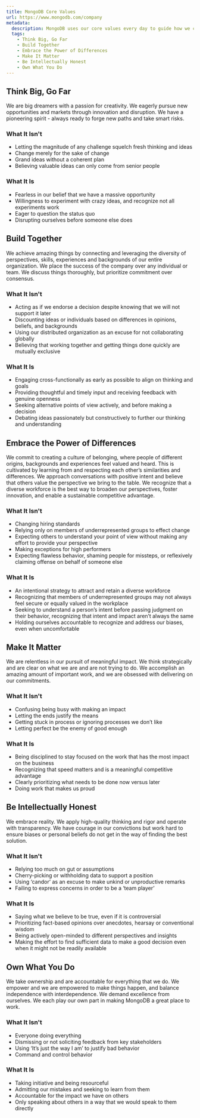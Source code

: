```yaml
---
title: MongoDB Core Values
url: https://www.mongodb.com/company
metadata:
  description: MongoDB uses our core values every day to guide how we collaborate with each other and operate as a whole, and look for them in prospective candidates.
  tags:
    - Think Big, Go Far
    - Build Together
    - Embrace the Power of Differences
    - Make It Matter
    - Be Intellectually Honest
    - Own What You Do
---
```

## Think Big, Go Far

We are big dreamers with a passion for creativity. We eagerly pursue new opportunities and markets through innovation and disruption. We have a pioneering spirit - always ready to forge new paths and take smart risks.

### What It Isn't

- Letting the magnitude of any challenge squelch fresh thinking and ideas
- Change merely for the sake of change
- Grand ideas without a coherent plan
- Believing valuable ideas can only come from senior people

### What It Is

- Fearless in our belief that we have a massive opportunity
- Willingness to experiment with crazy ideas, and recognize not all experiments work
- Eager to question the status quo
- Disrupting ourselves before someone else does

## Build Together

We achieve amazing things by connecting and leveraging the diversity of perspectives, skills, experiences and backgrounds of our entire organization. We place the success of the company over any individual or team. We discuss things thoroughly, but prioritize commitment over consensus.

### What It Isn't

- Acting as if we endorse a decision despite knowing that we will not support it later
- Discounting ideas or individuals based on differences in opinions, beliefs, and backgrounds
- Using our distributed organization as an excuse for not collaborating globally
- Believing that working together and getting things done quickly are mutually exclusive

### What It Is

- Engaging cross-functionally as early as possible to align on thinking and goals
- Providing thoughtful and timely input and receiving feedback with genuine openness
- Seeking alternative points of view actively, and before making a decision
- Debating ideas passionately but constructively to further our thinking and understanding

## Embrace the Power of Differences

We commit to creating a culture of belonging, where people of different origins, backgrounds and experiences feel valued and heard. This is cultivated by learning from and respecting each other’s similarities and differences. We approach conversations with positive intent and believe that others value the perspective we bring to the table. We recognize that a diverse workforce is the best way to broaden our perspectives, foster innovation, and enable a sustainable competitive advantage.

### What It Isn't

- Changing hiring standards
- Relying only on members of underrepresented groups to effect change
- Expecting others to understand your point of view without making any effort to provide your perspective
- Making exceptions for high performers
- Expecting flawless behavior, shaming people for missteps, or reflexively claiming offense on behalf of someone else

### What It Is

- An intentional strategy to attract and retain a diverse workforce
- Recognizing that members of underrepresented groups may not always feel secure or equally valued in the workplace
- Seeking to understand a person’s intent before passing judgment on their behavior, recognizing that intent and impact aren’t always the same
- Holding ourselves accountable to recognize and address our biases, even when uncomfortable

## Make It Matter

We are relentless in our pursuit of meaningful impact. We think strategically and are clear on what we are and are not trying to do. We accomplish an amazing amount of important work, and we are obsessed with delivering on our commitments.

### What It Isn't

- Confusing being busy with making an impact
- Letting the ends justify the means
- Getting stuck in process or ignoring processes we don’t like
- Letting perfect be the enemy of good enough

### What It Is

- Being disciplined to stay focused on the work that has the most impact on the business
- Recognizing that speed matters and is a meaningful competitive advantage
- Clearly prioritizing what needs to be done now versus later
- Doing work that makes us proud

## Be Intellectually Honest

We embrace reality. We apply high-quality thinking and rigor and operate with transparency. We have courage in our convictions but work hard to ensure biases or personal beliefs do not get in the way of finding the best solution.

### What It Isn't

- Relying too much on gut or assumptions
- Cherry-picking or withholding data to support a position
- Using ‘candor’ as an excuse to make unkind or unproductive remarks
- Failing to express concerns in order to be a ‘team player’

### What It Is

- Saying what we believe to be true, even if it is controversial
- Prioritizing fact-based opinions over anecdotes, hearsay or conventional wisdom
- Being actively open-minded to different perspectives and insights
- Making the effort to find sufficient data to make a good decision even when it might not be readily available

## Own What You Do

We take ownership and are accountable for everything that we do. We empower and we are empowered to make things happen, and balance independence with interdependence. We demand excellence from ourselves. We each play our own part in making MongoDB a great place to work.

### What It Isn't

- Everyone doing everything
- Dismissing or not soliciting feedback from key stakeholders
- Using ‘It’s just the way I am’ to justify bad behavior
- Command and control behavior

### What It Is

- Taking initiative and being resourceful
- Admitting our mistakes and seeking to learn from them
- Accountable for the impact we have on others
- Only speaking about others in a way that we would speak to them directly

